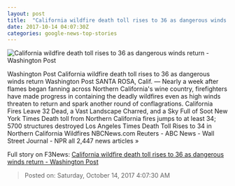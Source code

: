 ```yaml
---
layout: post
title:  "California wildfire death toll rises to 36 as dangerous winds return - Washington Post"
date: 2017-10-14 04:07:30Z
categories: google-news-top-stories
---
```


![California wildfire death toll rises to 36 as dangerous winds return - Washington Post](https://www.washingtonpost.com/resizer/ev7OGMy_TyADxtgrJ-Qst7qyG4Q=/1484x0/https://arc-anglerfish-washpost-prod-washpost.s3.amazonaws.com/public/QI4VLMHLUA4SJBYANU4BSKACFM.jpg)

Washington Post California wildfire death toll rises to 36 as dangerous winds return Washington Post SANTA ROSA, Calif. — Nearly a week after flames began fanning across Northern California's wine country, firefighters have made progress in containing the deadly wildfires even as high winds threaten to return and spark another round of conflagrations. California Fires Leave 32 Dead, a Vast Landscape Charred, and a Sky Full of Soot New York Times Death toll from Northern California fires jumps to at least 34; 5700 structures destroyed Los Angeles Times Death Toll Rises to 34 in Northern California Wildfires NBCNews.com Reuters - ABC News - Wall Street Journal - NPR all 2,447 news articles »


Full story on F3News: [California wildfire death toll rises to 36 as dangerous winds return - Washington Post](http://www.f3nws.com/n/a2hEEE)

> Posted on: Saturday, October 14, 2017 4:07:30 AM
